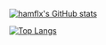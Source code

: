 [![hamflx's GitHub stats](https://github-readme-stats.vercel.app/api?username=hamflx&show_icons=true&theme=radical)](https://github.com/anuraghazra/github-readme-stats)

[![Top Langs](https://github-readme-stats.vercel.app/api/top-langs/?username=hamflx&theme=radical&exclude_repo=barrel,hamflx.github.io,sqlite-spellfix1)](https://github.com/anuraghazra/github-readme-stats)
